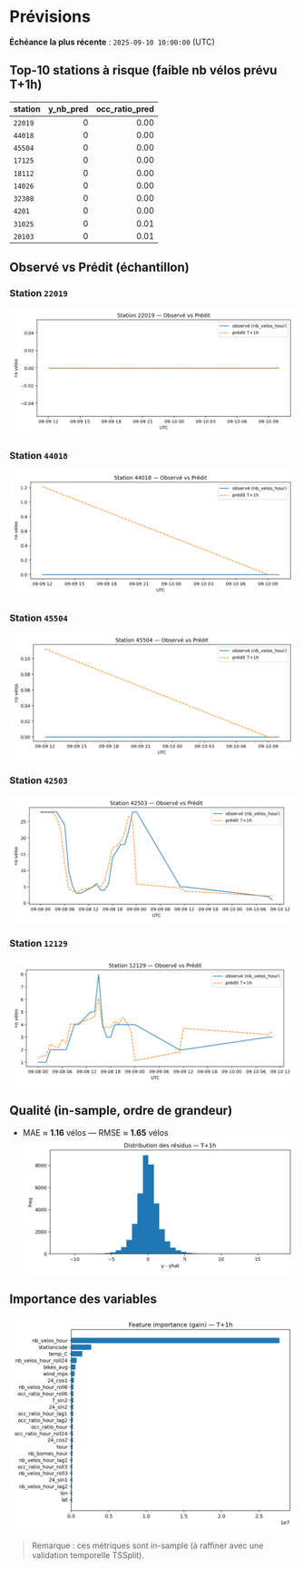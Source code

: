 # Prévisions
**Échéance la plus récente** : `2025-09-10 10:00:00` (UTC)

## Top-10 stations à risque (faible nb vélos prévu T+1h)

| station | y_nb_pred | occ_ratio_pred |
|---|---:|---:|
| `22019` | 0 | 0.00 |
| `44018` | 0 | 0.00 |
| `45504` | 0 | 0.00 |
| `17125` | 0 | 0.00 |
| `18112` | 0 | 0.00 |
| `14026` | 0 | 0.00 |
| `32308` | 0 | 0.00 |
| `4201` | 0 | 0.00 |
| `31025` | 0 | 0.01 |
| `20103` | 0 | 0.01 |

## Observé vs Prédit (échantillon)

### Station `22019`

![obs vs pred](assets/figs/obs_pred_22019_T+1h.png)

### Station `44018`

![obs vs pred](assets/figs/obs_pred_44018_T+1h.png)

### Station `45504`

![obs vs pred](assets/figs/obs_pred_45504_T+1h.png)

### Station `42503`

![obs vs pred](assets/figs/obs_pred_42503_T+1h.png)

### Station `12129`

![obs vs pred](assets/figs/obs_pred_12129_T+1h.png)


## Qualité (in-sample, ordre de grandeur)
- MAE ≈ **1.16** vélos — RMSE ≈ **1.65** vélos
![residuals](assets/figs/residuals_T+1h.png)

## Importance des variables
![importance](assets/figs/feat_importance_T+1h.png)

> Remarque : ces métriques sont in-sample (à raffiner avec une validation temporelle TSSplit).